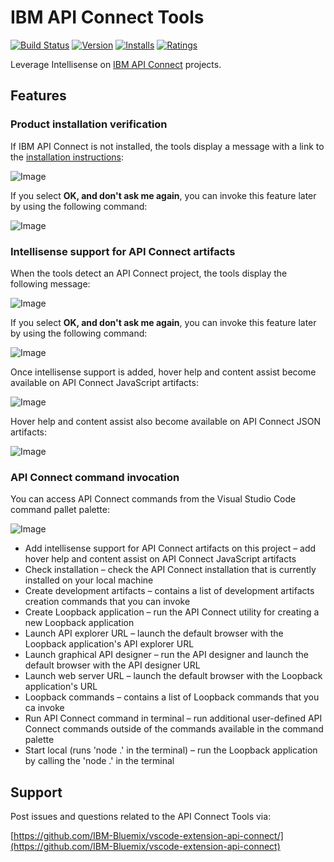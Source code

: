 # IBM API Connect Tools
[![Build Status](https://travis-ci.org/IBM-Bluemix/vscode-extension-api-connect.svg?branch=master)](https://travis-ci.org/IBM-Bluemix/vscode-extension-api-connect)
[![Version](https://vsmarketplacebadge.apphb.com/version/IBM.apiconnecttools.svg)](https://marketplace.visualstudio.com/items?itemName=IBM.apiconnecttools)
[![Installs](https://vsmarketplacebadge.apphb.com/installs/IBM.apiconnecttools.svg)](https://marketplace.visualstudio.com/items?itemName=IBM.apiconnecttools)
[![Ratings](https://vsmarketplacebadge.apphb.com/rating/IBM.apiconnecttools.svg)](https://marketplace.visualstudio.com/items?itemName=IBM.apiconnecttools)


Leverage Intellisense on [IBM API Connect](https://developer.ibm.com/apiconnect/) projects.

## Features

### Product installation verification
If IBM API Connect is not installed, the tools display a message with a link to the [installation instructions](https://developer.ibm.com/apiconnect/getting-started/):

![Image](https://public.dhe.ibm.com/ibmdl/export/pub/software/websphere/wasdev/updates/apiconnecttools/img/install0.png)

If you select **OK, and don't ask me again**, you can invoke this feature later by using the following command:

![Image](https://public.dhe.ibm.com/ibmdl/export/pub/software/websphere/wasdev/updates/apiconnecttools/img/install1.png)



### Intellisense support for API Connect artifacts
When the tools detect an API Connect project, the tools display the following message:

![Image](https://public.dhe.ibm.com/ibmdl/export/pub/software/websphere/wasdev/updates/apiconnecttools/img/intellisense0.png)

If you select **OK, and don't ask me again**, you can invoke this feature later by using the following command:

![Image](https://public.dhe.ibm.com/ibmdl/export/pub/software/websphere/wasdev/updates/apiconnecttools/img/intellisense1.png)

Once intellisense support is added, hover help and content assist become available on API Connect JavaScript artifacts:

![Image](https://public.dhe.ibm.com/ibmdl/export/pub/software/websphere/wasdev/updates/apiconnecttools/img/content0.png)

Hover help and content assist also become available on API Connect JSON artifacts:

![Image](https://public.dhe.ibm.com/ibmdl/export/pub/software/websphere/wasdev/updates/apiconnecttools/img/content1.png)



### API Connect command invocation
You can access API Connect commands from the Visual Studio Code command pallet palette: 

![Image](https://public.dhe.ibm.com/ibmdl/export/pub/software/websphere/wasdev/updates/apiconnecttools/img/commands0.png)

 * Add intellisense support for API Connect artifacts on this project – add hover help and content assist on API Connect JavaScript artifacts
 * Check installation – check the API Connect installation that is currently installed on your local machine
 * Create development artifacts – contains a list of development artifacts creation commands that you can invoke
 * Create Loopback application – run the API Connect utility for creating a new Loopback application
 * Launch API explorer URL – launch the default browser with the Loopback application's API explorer URL
 * Launch graphical API designer – run the API designer and launch the default browser with the API designer URL
 * Launch web server URL – launch the default browser with the Loopback application's URL
 * Loopback commands – contains a list of Loopback commands that you ca invoke
 * Run API Connect command in terminal – run additional user-defined API Connect commands outside of the commands available in the command palette
 * Start local (runs 'node .' in the terminal) – run the Loopback application by calling the 'node .' in the terminal



## Support
Post issues and questions related to the API Connect Tools via:

[https://github.com/IBM-Bluemix/vscode-extension-api-connect/](https://github.com/IBM-Bluemix/vscode-extension-api-connect)
